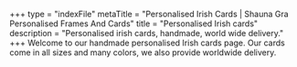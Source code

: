 +++
type = "indexFile"
metaTitle = "Personalised Irish Cards | Shauna Gra Personalised Frames And Cards"
title = "Personalised Irish cards"
description = "Personalised irish cards, handmade, world wide delivery."
+++
Welcome to our handmade personalised Irish cards page. Our cards come in all sizes and many colors, we also provide worldwide delivery.
